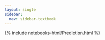 ```yaml
---
layout: single
sidebar:
  nav: sidebar-textbook
---
```


{% include notebooks-html/Prediction.html %}
